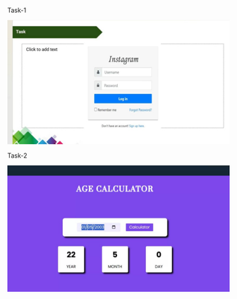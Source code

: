 Task-1 

![alt text](<WhatsApp Image 2025-06-05 at 18.58.25_971c31d2.jpg>)

Task-2 

![alt text](<WhatsApp Image 2025-06-05 at 20.43.36_0952f9e0.jpg>)